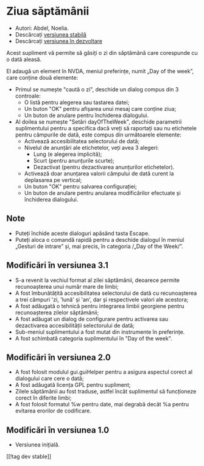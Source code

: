 # Ziua săptămânii #

*	 Autori: Abdel, Noelia.
*	 Descărcați [versiunea stabilă][1]
*	 Descărcați [versiunea în dezvoltare][2]

Acest supliment vă permite să găsiți o zi din săptămână care corespunde cu o
dată aleasă.

El adaugă un element în NVDA, meniul preferințe, numit „Day of the week”,
care conține două elemente:


*	Primul se numește "caută o zi", deschide un dialog compus din 3 controale:
	*	O listă pentru alegerea sau tastarea datei;
	*	Un buton "OK" pentru afișarea unui mesaj care conține ziua;
	*	Un buton de anulare pentru închiderea dialogului.
*	Al doilea se numește "Setări dayOfTheWeek", deschide parametrii suplimentului pentru a specifica dacă vreți să raportați sau nu etichetele pentru câmpurile de dată, este compus din următoarele elemente:
	*	Activează accesibilitatea selectorului de dată;
	*	Nivelul de anunțări ale etichetelor, veți avea 3 alegeri:
		*	Lung (e alegerea implicită);
		*	Scurt (pentru anunțurile scurte);
		*	Dezactivat (pentru dezactivarea anunțurilor etichetelor).
	*	Activează doar anunțarea valorii câmpului de dată curent la deplasarea pe vertical;
	*	Un buton "OK" pentru salvarea configurației;
	*	Un buton de anulare pentru anularea modificărilor efectuate și închiderea dialogului.


## Note ##

*	 Puteți închide aceste dialoguri apăsând tasta Escape.
*	 Puteți aloca o comandă rapidă pentru a deschide dialogul în meniul
   „Gesturi de intrare” și, mai precis, în categoria /„Day of the Week/”.

## Modificări în versiunea 3.1 ##

*	 S-a revenit la vechiul format al zilei săptămânii, deoarece permite
   recunoașterea unui număr mare de limbi;
*	 A fost îmbunătățită accesibilitatea selectorului de dată cu recunoașterea
   a trei câmpuri 'zi, 'lună' și 'an', dar și respectivele valori ale
   acestora;
*	 A fost adăugată o tehnică pentru integrarea limbii georgiene pentru
   recunoașterea zilelor săptămânii;
*	 A fost adăugat un dialog de configurare pentru activarea sau dezactivarea
   accesibilității selectorului de dată;
*	 Sub-meniul suplimentului a fost mutat din instrumente în preferințe.
*	 A fost schimbată categoria suplimentului în "Day of the week".

## Modificări în versiunea 2.0 ##

*	 A fost folosit modulul gui.guiHelper pentru a asigura aspectul corect al
   dialogului care cere o dată;
*	 A fost adăugată licența GPL pentru supliment;
*	 Zilele săptămânii au fost traduse, astfel încât suplimentul să
   funcționeze corect în diferite limbi;
*	 A fost folosit formatul %w pentru date, mai degrabă decât %a pentru
   evitarea erorilor de codificare.

## Modificări în versiunea 1.0 ##

*	 Versiunea inițială.

[[!tag dev stable]]

[1]: https://addons.nvda-project.org/files/get.php?file=dw

[2]: https://addons.nvda-project.org/files/get.php?file=dw-dev
